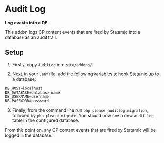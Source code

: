 # Audit Log

**Log events into a DB.**

This addon logs CP content events that are fired by Statamic into a database as an audit trail.

## Setup

1) Firstly, copy `AuditLog` into `site/addons/`.

2) Next, in your `.env` file, add the following variables to hook Statamic up to a database:

```
DB_HOST=localhost
DB_DATABASE=database-name
DB_USERNAME=username
DB_PASSWORD=password
```

3) Finally, from the command line run `php please auditlog:migration`, followed by `php please migrate`. You should now see a new `audit_log` table in the configured database.

From this point on, any CP content events that are fired by Statamic will be logged in the database.
